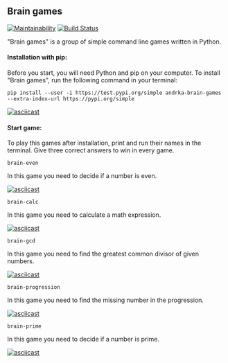## Brain games

[![Maintainability](https://api.codeclimate.com/v1/badges/1515125521eb60b231c8/maintainability)](https://codeclimate.com/github/Andrka/python-project-lvl1/maintainability) [![Build Status](https://travis-ci.org/Andrka/python-project-lvl1.svg?branch=master)](https://travis-ci.org/Andrka/python-project-lvl1)

"Brain games" is a group of simple command line games written in Python.

#### Installation with pip:

Before you start, you will need Python and pip on your computer. To install "Brain games", run the following command in your terminal:

`pip install --user -i https://test.pypi.org/simple andrka-brain-games --extra-index-url https://pypi.org/simple`

[![asciicast](https://asciinema.org/a/B5TPfOvlzsPbfLzDlRimm0E2x.svg)](https://asciinema.org/a/B5TPfOvlzsPbfLzDlRimm0E2x)

#### Start game:

To play this games after installation, print and run their names in the terminal. Give three correct answers to win in every game.

`brain-even`

In this game you need to decide if a number is even.

[![asciicast](https://asciinema.org/a/hSDFsm4HOo0gZu04CERxawlAE.svg)](https://asciinema.org/a/hSDFsm4HOo0gZu04CERxawlAE)

`brain-calc`

In this game you need to calculate a math expression.

[![asciicast](https://asciinema.org/a/qFWqMiJ0nhWFQYFTt5dWw8oHj.svg)](https://asciinema.org/a/qFWqMiJ0nhWFQYFTt5dWw8oHj)

`brain-gcd`

In this game you need to find the greatest common divisor of given numbers.

[![asciicast](https://asciinema.org/a/QRbczIMyNMbKREB4t3HaqGhg2.svg)](https://asciinema.org/a/QRbczIMyNMbKREB4t3HaqGhg2)

`brain-progression`

In this game you need to find the missing number in the progression.

[![asciicast](https://asciinema.org/a/fW2QwQ6aRipmLRnYf66pojCrr.svg)](https://asciinema.org/a/fW2QwQ6aRipmLRnYf66pojCrr)

`brain-prime`

In this game you need to decide if a number is prime.

[![asciicast](https://asciinema.org/a/sg5JJFoG2kWfd3cMrLqccIKi5.svg)](https://asciinema.org/a/sg5JJFoG2kWfd3cMrLqccIKi5)